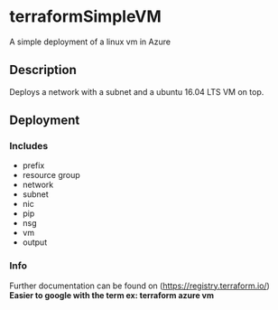 # terraformSimpleVM

A simple deployment of a linux vm in Azure

## Description
Deploys a network with a subnet and a ubuntu 16.04 LTS VM on top.

## Deployment
### Includes
- prefix
- resource group
- network
- subnet
- nic
- pip
- nsg
- vm
- output

### Info
Further documentation can be found on (https://registry.terraform.io/)  **Easier to google with the term ex: terraform azure vm**
